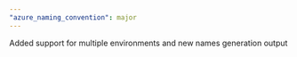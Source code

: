 ```yaml
---
"azure_naming_convention": major
---
```


Added support for multiple environments and new names generation output
